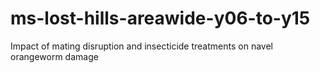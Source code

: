 # ms-lost-hills-areawide-y06-to-y15
Impact of mating disruption and insecticide treatments on navel orangeworm damage

